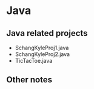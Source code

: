 # Java

## Java related projects

- SchangKyleProj1.java
- SchangKyleProj2.java
- TicTacToe.java

## Other notes
